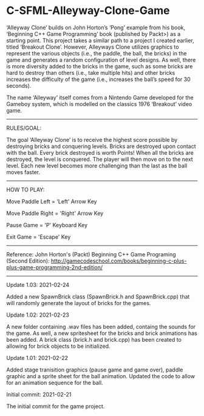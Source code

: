 # C-SFML-Alleyway-Clone-Game
‘Alleyway Clone’ builds on John Horton’s ‘Pong’ example from his book, ‘Beginning C++ Game Programming’ book (published by Packt>) as a starting point.  This project takes a similar path to a project I created earlier, titled ‘Breakout Clone’.  However, Alleyways Clone utilizes graphics to represent the various objects (i.e., the paddle, the ball, the bricks) in the game and generates a random configuration of level designs.  As well, there is more diversity added to the bricks in the game, such as some bricks are hard to destroy than others (i.e., take multiple hits) and other bricks increases the difficulty of the game (i.e., increases the ball’s speed for 30 seconds).

The name ‘Alleyway’ itself comes from a Nintendo Game developed for the Gameboy system, which is modelled on the classics 1976 ‘Breakout’ video game.

-------------------

RULES/GOAL:

The goal ‘Alleyway Clone’ is to receive the highest score possible by destroying bricks and conquering levels. Bricks are destroyed upon contact with the ball. Every brick destroyed is worth Points! When all the bricks are destroyed, the level is conquered. The player will then move on to the next level. Each new level becomes more challenging than the last as the ball moves faster. 

--------------------

HOW TO PLAY:

Move Paddle Left = 'Left' Arrow Key

Move Paddle Right = 'Right' Arrow Key

Pause Game = 'P' Keyboard Key

Exit Game = 'Escape' Key


------------------------

Reference: John Horton's (Packt) Beginning C++ Game Programing (Second Edition): http://gamecodeschool.com/books/beginning-c-plus-plus-game-programming-2nd-edition/

----------------------


Update 1.03: 2021-02-24

Added a new SpawnBrick class (SpawnBrick.h and SpawnBrick.cpp) that will randomly generate the layout of bricks for the games. 


Update 1.02: 2021-02-23

A new folder containing .wav files has been added, containg the sounds for the game.  As well, a new spritesheet for the bricks and brick animations has been added.  A brick class (brick.h and brick.cpp) has been created to allowing for brick objects to be initialized.


Update 1.01: 2021-02-22

Added stage tranisition graphics (pause game and game over), paddle graphic and a sprite sheet for the ball animation.  Updated the code to allow for an animation sequence for the ball.


Initial commit: 2021-02-21

The initial commit for the game project.
